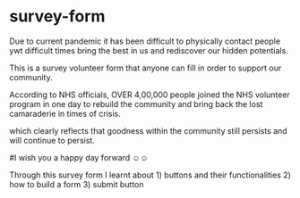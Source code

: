 # survey-form

Due to current pandemic it has been difficult to physically contact people ywt difficult times bring the best in us and rediscover our hidden potentials.

This is a survey volunteer form that anyone can fill in order to support our community.

According to NHS officials, OVER 4,00,000 people joined the NHS volunteer program in one day to rebuild the community and bring back the lost camaraderie in times of crisis.

which clearly reflects that goodness within the community still persists and will continue to persist.

#I wish you a happy day forward ☺☺

Through this survey form I learnt about 1) buttons and their functionalities
                                        2) how to build a form 
                                        3) submit button
